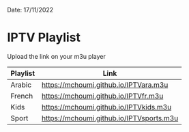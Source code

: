 Date: 17/11/2022
# IPTV Playlist

Upload the link on your m3u player

|Playlist   |Link                                       |
|-----------|-------------------------------------------|
|Arabic     |https://mchoumi.github.io/IPTVara.m3u      |
|French     |https://mchoumi.github.io/IPTVfr.m3u       |
|Kids       |https://mchoumi.github.io/IPTVkids.m3u     |
|Sport      |https://mchoumi.github.io/IPTVsports.m3u   |
